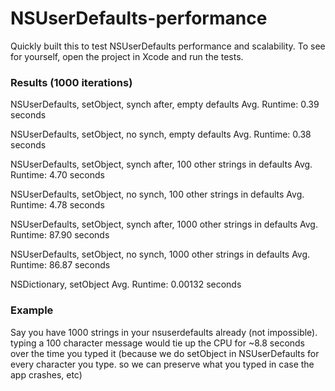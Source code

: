 NSUserDefaults-performance
==========================

Quickly built this to test NSUserDefaults performance and scalability. To see for yourself, open the project in Xcode and run the tests.

### Results (1000 iterations)

NSUserDefaults, setObject, synch after, empty defaults
    Avg. Runtime:   0.39 seconds

NSUserDefaults, setObject, no synch, empty defaults
    Avg. Runtime:   0.38 seconds

NSUserDefaults, setObject, synch after, 100 other strings in defaults
    Avg. Runtime:   4.70 seconds

NSUserDefaults, setObject, no synch, 100 other strings in defaults
    Avg. Runtime:   4.78 seconds

NSUserDefaults, setObject, synch after, 1000 other strings in defaults
    Avg. Runtime:  87.90 seconds

NSUserDefaults, setObject, no synch, 1000 other strings in defaults
    Avg. Runtime:  86.87 seconds

NSDictionary, setObject
    Avg. Runtime:   0.00132 seconds


### Example
Say you have 1000 strings in your nsuserdefaults already (not impossible). typing a 100 character message would tie up the CPU for ~8.8 seconds over the time you typed it (because we do setObject in NSUserDefaults for every character you type. so we can preserve what you typed in case the app crashes, etc)

